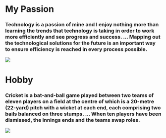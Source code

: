 # My Passion
### **Technology is a passion of mine and I enjoy nothing more than learning the trends that technology is taking in order to work more efficiently and see progress and success. ... Mapping out the technological solutions for the future is an important way to ensure efficiency is reached in every process possible.**
![](https://cdn.pixabay.com/photo/2018/01/06/07/53/social-3064515_960_720.jpg)

# Hobby
### Cricket is a bat-and-ball game played between two teams of eleven players on a field at the centre of which is a 20-metre (22-yard) pitch with a wicket at each end, each comprising two bails balanced on three stumps. ... When ten players have been dismissed, the innings ends and the teams swap roles.
![](https://media.istockphoto.com/vectors/cricket-championship-poster-template-vector-id1253110092?s=612x612)
